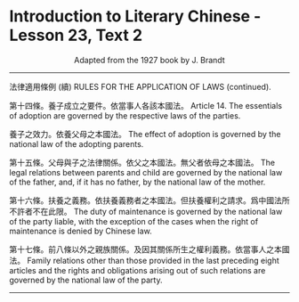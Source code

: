 # Introduction to Literary Chinese - Lesson 23, Text 2

<center>Adapted from the 1927 book by J. Brandt</center>

<!-- 法律適用條例 (續)
國法
第十四條 養子成立之要件依當事人各該本
養子之效力依養父母之本國法
第十五條
父母與子之法律關係係依父之本
者依母之本國法
國法無父
第十六條
扶養之義務依扶養義務者之本國
法但扶養權利之請求爲中國法所不許者不
在此限
C 第十七條 前八條以外之親族關係及因其關
係所生之權利義務依當事人之本國法 -->

<!-- RULES FOR THE APPLICATION OF LAWS (continued).
Article 14. The essentials of adoption are governed by the respective laws of the parties.
The effect (效力) of adoption is governed by the national law of the adopting parents(養父母).
Article 15. The legal relations between parents and child are governed by the national law of the father, and, if it has no father, by the national law of the mother.
Article 16. The duty of maintenance is governed by the national law of the party liable (扶養義務者, with the exception(不在此限) of the cases when the right of mainte. nance (lit. the demand of the right of maintenace) is denied by Chinese law.
Article 17. Family relations other than those provided in the last preceding eight articles (前八條以外) and the rights (權利) and obligations (義務) arising(所生之) out of such relations are governed by the national law of the party. -->

---

法律適用條例 (續)
RULES FOR THE APPLICATION OF LAWS (continued).

第十四條。養子成立之要件。依當事人各該本國法。
Article 14. The essentials of adoption are governed by the respective laws of the parties.

養子之效力。依養父母之本國法。
The effect of adoption is governed by the national law of the adopting parents.

第十五條。父母與子之法律關係。依父之本國法。無父者依母之本國法。
The legal relations between parents and child are governed by the national law of the father, and, if it has no father, by the national law of the mother.

第十六條。扶養之義務。依扶養義務者之本國法。但扶養權利之請求。爲中國法所不許者不在此限。
The duty of maintenance is governed by the national law of the party liable, with the exception of the cases when the right of maintenance is denied by Chinese law.

第十七條。前八條以外之親族關係。及因其關係所生之權利義務。依當事人之本國法。
Family relations other than those provided in the last preceding eight articles and the rights and obligations arising out of such relations are governed by the national law of the party.

---
